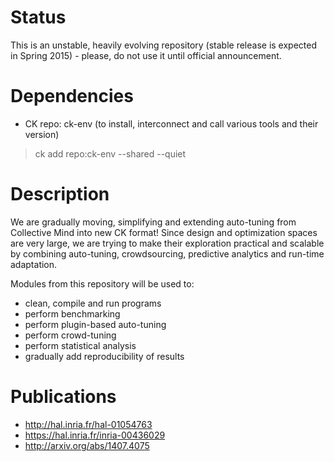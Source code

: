 Status
======
This is an unstable, heavily evolving repository 
(stable release is expected in Spring 2015) - 
please, do not use it until official announcement.

Dependencies
============
* CK repo: ck-env (to install, interconnect and call various tools and their version)
> ck add repo:ck-env --shared --quiet

Description
===========
We are gradually moving, simplifying and extending auto-tuning
from Collective Mind into new CK format! Since design and optimization
spaces are very large, we are trying to make their exploration practical 
and scalable by combining auto-tuning, crowdsourcing, predictive 
analytics and run-time adaptation.

Modules from this repository will be used to:
* clean, compile and run programs 
* perform benchmarking
* perform plugin-based auto-tuning
* perform crowd-tuning
* perform statistical analysis
* gradually add reproducibility of results

Publications
============
* http://hal.inria.fr/hal-01054763
* https://hal.inria.fr/inria-00436029
* http://arxiv.org/abs/1407.4075
